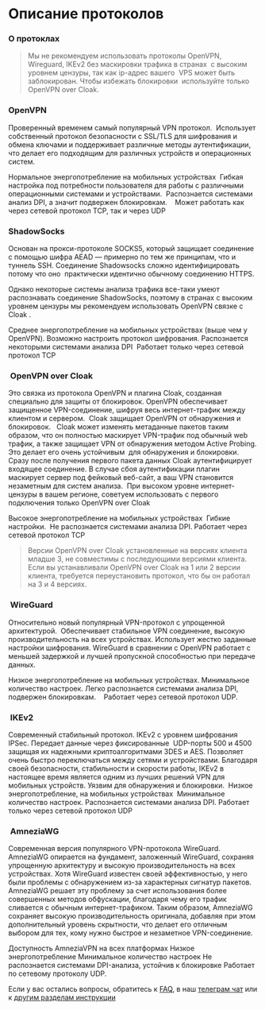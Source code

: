 # Описание протоколов

### О протоклах 

>Мы не рекомендуем использовать протоколы ОpenVPN, Wireguard, IKEv2 без маскировки трафика
в странах  с высоким уровнем цензуры, так как ip-адрес вашего  VPS может быть заблокирован.
Чтобы избежать блокировки  используйте только OpenVPN over Cloak.  

### OpenVPN  

Проверенный временем самый популярный VPN протокол.  Использует собственный протокол
безопасности с SSL/TLS для шифрования и  обмена ключами и поддерживает различные методы
аутентификации, что делает его подходящим для различных устройств и операционных систем.

Нормальное энергопотребление на мобильных устройствах 
Гибкая настройка под потребности пользователя для работы с различными операционными системами и устройствами. 
Распознается системами анализ DPI, а значит подвержен блокировкам.   
Может работать как через сетевой протокол TCP, так и через UDP


### ShadowSocks


Основан на прокси-протоколе SOCKS5, который защищает соединение с помощью шифра AEAD — 
примерно по тем же принципам, что и туннель SSH. Соединение Shadowsocks сложно
идентифицировать потому что оно  практически идентично обычному соединению HTTPS.

Однако некоторые системы анализа трафика все-таки умеют распознавать соединение 
ShadowSocks, поэтому в странах с высоким уровнем цензуры мы рекомендуем использовать OpenVPN 
связке с Cloak .

Среднее энергопотребление на мобильных устройствах (выше чем у OpenVPN).
Возможно настроить протокол шифрования.
Распознается некоторыми системами анализа DPI 
Работает только через сетевой протокол TCP



###  OpenVPN over Cloak

Это связка из протокола OpenVPN и плагина Cloak, созданная специально для защиты от блокировок.
OpenVPN обеспечивает защищенное VPN-соединение, шифруя весь интернет-трафик между 
клиентом и сервером. 
Cloak защищает OpenVPN от обнаружения и  блокировок.  
Cloak может изменять метаданные пакетов таким образом, что он полностью маскирует VPN-трафик
под обычный web трафик, а также защищает VPN от обнаружения методом Active Probing. Это делает
его очень устойчивым  для обнаружения и блокировки.
Сразу после получения первого пакета данных Cloak аутентифицирует входящее соединение. В
случае сбоя аутентификации плагин  маскирует сервер под фейковый веб-сайт, а ваш VPN становится
незаметным для систем анализа. 
При высоком уровне интернет-цензуры в вашем регионе, советуем использовать с первого
подключения только OpenVPN over Cloak

Высокое энергопотребление на мобильных устройствах 
Гибкие настройки. 
Не распознается системами анализа DPI.
Работает через сетевой протокол TCP

> Версии OpenVPN over Cloak  установленные на версиях клиента младше 3, не совместимы с 
последующими версиями клиента. Если вы устанавливали  OpenVPN over Cloak  на 1 или 2 версии
 клиента, требуется переустановить протокол, что бы он работал на 3 и 4 версиях.

 ###  WireGuard

Относительно новый популярный VPN-протокол с упрощенной архитектурой. 
Обеспечивает стабильное VPN соединение, высокую производительность на всех устройствах. 
Использует жестко заданные настройки шифрования. WireGuard в сравнении с OpenVPN работает с  меньшей задержкой и лучшей пропускной способностью при передаче данных.

Низкое энергопотребление на мобильных устройствах.
Минимальное количество настроек.
Легко распознается системами анализа DPI,  подвержен блокировкам.   
Работает через сетевой протокол UDP.

###  IKEv2

Современный стабильный протокол. IKEv2 с уровнем шифрования IPSec. Передает данные через
фиксированные  UDP-порты 500 и 4500 защищая их надежными криптоалгоритмами 3DES и AES.
Позволяет очень быстро переключаться между сетями и устройствами. Благодаря своей
безопасности, стабильности и скорости работы, IKEv2 в настоящее время является одним из лучших
решений VPN для мобильных устройств. Уязвим для обнаружения и блокировки. 
Низкое энергопотребление, на мобильных устройствах 
Минимальное количество настроек.
Распознается системами анализа DPI.
Работает только через сетевой протокол UDP

###  AmneziaWG

Современная версия популярного VPN-протокола  WireGuard. AmneziaWG опирается на фундамент, заложенный WireGuard, сохраняя упрощенную архитектуру и высокую производительность на всех устройствах.
Хотя WireGuard известен своей эффективностью, у него были проблемы с обнаружением из-за характерных сигнатур пакетов. AmneziaWG решает эту проблему за счет использования более совершенных методов обфускации, благодаря чему его трафик сливается с обычным интернет-трафиком.
Таким образом, AmneziaWG сохраняет высокую производительность оригинала, добавляя при этом дополнительный уровень скрытности, что делает его отличным выбором для тех, кому нужно быстрое и незаметное VPN-соединение.

Доступность AmneziaVPN на всех платформах
Низкое энергопотребление
Минимальное количество настроек
Не распознается системами DPI-анализа, устойчив к блокировке
Работает по сетевому протоколу UDP.


Если у вас остались вопросы, обратитесь к [FAQ], в наш [телеграм чат] или к [другим разделам инструкции]

[amnezia-site-ext-link]: https://amnezia-web-nx1r.vercel.app
[about-int-link]: /about
[FAQ]: ../faq 
[телеграм чат]: https://t.me/amnezia_vpn
[другим разделам инструкции]:  ../instructions





















